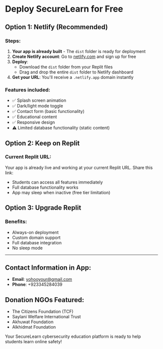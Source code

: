 # Deploy SecureLearn for Free

## Option 1: Netlify (Recommended)

### Steps:
1. **Your app is already built** - The `dist` folder is ready for deployment
2. **Create Netlify account**: Go to [netlify.com](https://netlify.com) and sign up for free  
3. **Deploy**: 
   - Download the `dist` folder from your Replit files
   - Drag and drop the entire `dist` folder to Netlify dashboard
4. **Get your URL**: You'll receive a `.netlify.app` domain instantly

### Features included:
- ✅ Splash screen animation
- ✅ Dark/light mode toggle  
- ✅ Contact form (basic functionality)
- ✅ Educational content
- ✅ Responsive design
- ⚠️ Limited database functionality (static content)

## Option 2: Keep on Replit

### Current Replit URL:
Your app is already live and working at your current Replit URL. Share this link:
- Students can access all features immediately
- Full database functionality works
- App may sleep when inactive (free tier limitation)

## Option 3: Upgrade Replit

### Benefits:
- Always-on deployment
- Custom domain support
- Full database integration
- No sleep mode

---

## Contact Information in App:
- **Email**: yohooyour@gmail.com  
- **Phone**: +923345284039

## Donation NGOs Featured:
- The Citizens Foundation (TCF)
- Saylani Welfare International Trust  
- Akhuwat Foundation
- Alkhidmat Foundation

Your SecureLearn cybersecurity education platform is ready to help students learn online safety!